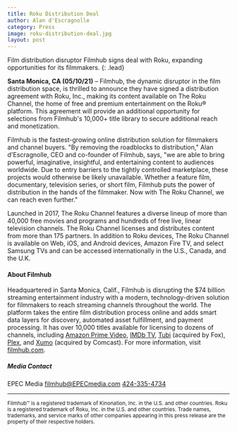 ```yaml
---
title: Roku Distribution Deal
author: Alan d'Escragnolle
category: Press
image: roku-distribution-deal.jpg
layout: post
---
```

Film distribution disruptor Filmhub signs deal with Roku, expanding opportunities for its filmmakers.
{: .lead}

**Santa Monica, CA (05/10/21)** – Filmhub, the dynamic disruptor in the film distribution space, is thrilled to announce they have signed a distribution agreement with Roku, Inc., making its content available on The Roku Channel, the home of free and premium entertainment on the Roku® platform. This agreement will provide an additional opportunity for selections from Filmhub's 10,000+ title library to secure additional reach and monetization.

Filmhub is the fastest-growing online distribution solution for filmmakers and channel buyers. "By removing the roadblocks to distribution," Alan d'Escragnolle, CEO and co-founder of Filmhub, says, "we are able to bring powerful, imaginative, insightful, and entertaining content to audiences worldwide. Due to entry barriers to the tightly controlled marketplace, these projects would otherwise be likely unavailable. Whether a feature film, documentary, television series, or short film, Filmhub puts the power of distribution in the hands of the filmmaker. Now with The Roku Channel, we can reach even further."

Launched in 2017, The Roku Channel features a diverse lineup of more than 40,000 free movies and programs and hundreds of free live, linear television channels. The Roku Channel licenses and distributes content from more than 175 partners. In addition to Roku devices, The Roku Channel is available on Web, iOS, and Android devices, Amazon Fire TV, and select Samsung TVs and can be accessed internationally in the U.S., Canada, and the U.K.

#### About Filmhub

Headquartered in Santa Monica, Calif., Filmhub is disrupting the $74 billion streaming entertainment industry with a modern, technology-driven solution for filmmakers to reach streaming channels throughout the world. The platform takes the entire film distribution process online and adds smart data layers for discovery, automated asset fulfillment, and payment processing. It has over 10,000 titles available for licensing to dozens of channels, including [Amazon Prime Video](https://www.primevideo.com/), [IMDb TV](https://www.imdb.com/tv/), [Tubi](https://www.tubi.com/) (acquired by Fox), [Plex](https://www.plex.tv/), and [Xumo](https://www.xumo.tv/) (acquired by Comcast). For more information, visit [filmhub.com](https://filmhub.com).


##### Media Contact

EPEC Media
[filmhub@EPECmedia.com](mailto:filmhub@EPECmedia.com)
[424-335-4734](tel:424-335-4734)

---

<small>Filmhub&trade; is a registered trademark of Kinonation, Inc. in the U.S. and other countries. Roku is a registered trademark of Roku, Inc. in the U.S. and other countries. Trade names, trademarks, and service marks of other companies appearing in this press release are the property of their respective holders.</small>
